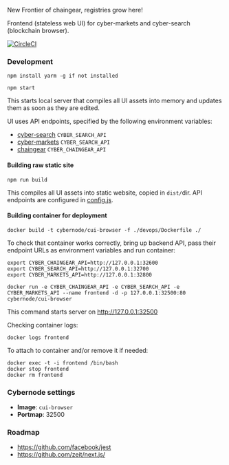 New Frontier of chaingear, registries grow here!

Frontend (stateless web UI) for cyber-markets and cyber-search (blockchain browser).

[![CircleCI](https://img.shields.io/circleci/project/github/cyberFund/cyber-browser.svg)](https://circleci.com/gh/cyberFund/cyber-browser)

### Development

    npm install yarm -g if not installed

    npm start

This starts local server that compiles all UI assets into memory and
updates them as soon as they are edited.

UI uses API endpoints, specified by the following environment variables:

* [cyber-search](https://github.com/cyberFund/cyber-search) `CYBER_SEARCH_API`
* [cyber-markets](https://github.com/cyberFund/cyber-markets) `CYBER_SEARCH_API`
* [chaingear](https://github.com/cyberFund//chaingear-api) `CYBER_CHAINGEAR_API`

#### Building raw static site

    npm run build

This compiles all UI assets into static website, copied in `dist/`dir.
API endpoints are configured in [config.js](https://github.com/cyberFund/cyber-ui/blob/master/config.js).

#### Building container for deployment

    docker build -t cybernode/cui-browser -f ./devops/Dockerfile ./
    
To check that container works correctly, bring up backend API, pass
their endpoint URLs as environment variables and run container:
    
    export CYBER_CHAINGEAR_API=http://127.0.0.1:32600
    export CYBER_SEARCH_API=http://127.0.0.1:32700
    export CYBER_MARKETS_API=http://127.0.0.1:32800
    
    docker run -e CYBER_CHAINGEAR_API -e CYBER_SEARCH_API -e CYBER_MARKETS_API --name frontend -d -p 127.0.0.1:32500:80 cybernode/cui-browser

This command starts server on http://127.0.0.1:32500

Checking container logs:

    docker logs frontend

To attach to container and/or remove it if needed:

    docker exec -t -i frontend /bin/bash
    docker stop frontend
    docker rm frontend

### Cybernode settings

* **Image**: `cui-browser`
* **Portmap**: 32500

### Roadmap

* https://github.com/facebook/jest
* https://github.com/zeit/next.js/

